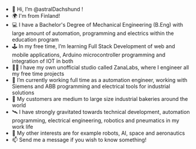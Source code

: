 - 👋 Hi, I’m @astralDachshund !
- 🌍 I'm from Finland!
- 💻 I have a Bachelor's Degree of Mechanical Engineering (B.Eng) with large amount of automation, programming and electrics within the education program
- 🕹️ In my free time, I’m learning Full Stack Development of web and mobile applications, Arduino microcontroller programming and integration of IOT in both
- 👨‍🔬 I have my own unofficial studio called ZanaLabs, where I engineer all my free time projects
- 🌱 I’m currently working full time as a automation engineer, working with Siemens and ABB programming and electrical tools for industrial solutions
- 🛒 My customers are medium to large size industrial bakeries around the world
- 🛰️ I have strongly gravitated towards technical development, automation programming, electrical engineering, robotics and pneumatics in my work life
- 🧠 My other interests are for example robots, AI, space and aeronautics
- 📫 Send me a message if you wish to know something!

